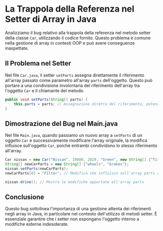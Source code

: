 # La Trappola della Referenza nel Setter di Array in Java

Analizziamo il bug relativo alla trappola della referenza nel metodo setter della classe `Car`, utilizzando il codice fornito. Questo problema è comune nella gestione di array in contesti OOP e può avere conseguenze inaspettate.

## Il Problema nel Setter
Nel file `Car.java`, il setter `setParts` assegna direttamente il riferimento all'array passato come parametro all'array `parts` dell'oggetto. Questo può portare a una condivisione involontaria del riferimento dell'array tra l'oggetto `Car` e il chiamante del metodo.

```java
public void setParts(String[] parts) {
    this.parts = parts; // Assegnazione diretta del riferimento, potenziale trappola della referenza
}
```

## Dimostrazione del Bug nel Main.java
Nel file `Main.java`, quando passiamo un nuovo array a `setParts` di un oggetto `Car` e successivamente modificare l'array originale, la modifica influisce sull'oggetto `Car`, poiché entrambi condividono lo stesso riferimento all'array.

```java
Car nissan = new Car("Nissan", 10000, 2020, "Green", new String[] {"Tires", "Keys"});
String[] newCarParts = new String[] {"wheels", "brakes"};
nissan.setParts(newCarParts);
newCarParts[0] = "Filter"; // Modifica che influisce sull'array parts di nissan

nissan.drive(); // Mostra le modifiche apportate all'array parts
```

## Conclusione
Questo bug sottolinea l'importanza di una gestione attenta dei riferimenti negli array in Java, in particolare nel contesto dell'utilizzo di metodi setter. È essenziale garantire che i setter non espongano l'oggetto interno a modifiche esterne indesiderate.
